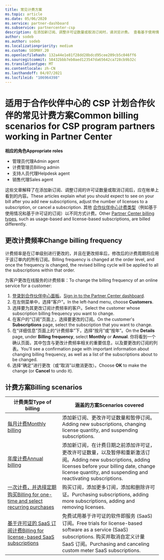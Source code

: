 ```yaml
---
title: 常见计费方案
ms.topic: article
ms.date: 05/06/2020
ms.service: partner-dashboard
ms.subservice: partnercenter-csp
description: 在添加新订阅、调整许可证数量或取消订阅时，请浏览计费。 查看基于使用情况和许可证的订阅的不同之处。
author: sodeb
ms.author: sodeb
ms.localizationpriority: medium
ms.custom: SEOMAY.20
ms.openlocfilehash: 132a44e1e81f28dd28bdcd95cee209cb5c046ff6
ms.sourcegitcommit: 58432bbb7eb0aed123547da65642ca728cb9b32c
ms.translationtype: MT
ms.contentlocale: zh-CN
ms.lasthandoff: 04/07/2021
ms.locfileid: "106964398"
---
```

# <a name="common-billing-scenarios-for-csp-program-partners-working-in-partner-center"></a><span data-ttu-id="8fda9-104">适用于合作伙伴中心的 CSP 计划合作伙伴的常见计费方案</span><span class="sxs-lookup"><span data-stu-id="8fda9-104">Common billing scenarios for CSP program partners working in Partner Center</span></span>

<span data-ttu-id="8fda9-105">**相应的角色**</span><span class="sxs-lookup"><span data-stu-id="8fda9-105">**Appropriate roles**</span></span>

- <span data-ttu-id="8fda9-106">管理员代理</span><span class="sxs-lookup"><span data-stu-id="8fda9-106">Admin agent</span></span>
- <span data-ttu-id="8fda9-107">计费管理员</span><span class="sxs-lookup"><span data-stu-id="8fda9-107">Billing admin</span></span>
- <span data-ttu-id="8fda9-108">支持人员代理</span><span class="sxs-lookup"><span data-stu-id="8fda9-108">Helpdesk agent</span></span>
- <span data-ttu-id="8fda9-109">销售代理</span><span class="sxs-lookup"><span data-stu-id="8fda9-109">Sales agent</span></span>

<span data-ttu-id="8fda9-110">这些文章解释了在添加新订阅、调整订阅的许可证数量或取消订阅后，应在帐单上看到的内容。</span><span class="sxs-lookup"><span data-stu-id="8fda9-110">These articles explain what you should expect to see on your bill after you add new subscriptions, adjust the number of licenses to a subscription, or cancel a subscription.</span></span> <span data-ttu-id="8fda9-111">其他 [合作伙伴中心计费类型](billing-different-types.md)（例如基于使用情况和基于许可证的订阅）以不同方式计费。</span><span class="sxs-lookup"><span data-stu-id="8fda9-111">Other [Partner Center billing types](billing-different-types.md), such as usage-based and license-based subscriptions, are billed differently.</span></span>


## <a name="change-billing-frequency"></a><span data-ttu-id="8fda9-112">更改计费频率</span><span class="sxs-lookup"><span data-stu-id="8fda9-112">Change billing frequency</span></span>

<span data-ttu-id="8fda9-113">计费频率是在订单级别进行更改的，并且在更改频率后，修改后的计费周期将应用于该订单内的所有订阅。</span><span class="sxs-lookup"><span data-stu-id="8fda9-113">Billing frequency is changed at the order level, and once the frequency is changed, the revised billing cycle will be applied to all the subscriptions within that order.</span></span> 

<span data-ttu-id="8fda9-114">为客户更改在线服务的计费频率：</span><span class="sxs-lookup"><span data-stu-id="8fda9-114">To change the billing frequency of an online service for a customer:</span></span>

1. <span data-ttu-id="8fda9-115">[登录到合作伙伴中心面板](https://partner.microsoft.com/dashboard/home)。</span><span class="sxs-lookup"><span data-stu-id="8fda9-115">[Sign in to the Partner Center dashboard](https://partner.microsoft.com/dashboard/home).</span></span>
2. <span data-ttu-id="8fda9-116">在左侧菜单中，选择“客户”。</span><span class="sxs-lookup"><span data-stu-id="8fda9-116">In the left-hand menu, choose **Customers**.</span></span>
3. <span data-ttu-id="8fda9-117">选择要为其更改订阅计费频率的客户。</span><span class="sxs-lookup"><span data-stu-id="8fda9-117">Select the customer whose subscription billing frequency you want to change.</span></span>
4. <span data-ttu-id="8fda9-118">在客户的“订阅”页面上，选择要更改的订阅。</span><span class="sxs-lookup"><span data-stu-id="8fda9-118">On the customer's **Subscriptions** page, select the subscription that you want to change.</span></span>
5. <span data-ttu-id="8fda9-119">在“详细信息”页面上的“计费频率”下，选择“按月”或“按年”。</span><span class="sxs-lookup"><span data-stu-id="8fda9-119">On the **Details** page, under **Billing frequency**, select **Monthly** or **Annual**.</span></span> <span data-ttu-id="8fda9-120">你将看到一个确认页面，其中包含与更改计费频率相关的重要信息，以及要更改的订阅的列表。</span><span class="sxs-lookup"><span data-stu-id="8fda9-120">You'll see a confirmation page with important information about changing billing frequency, as well as a list of the subscriptions about to be changed.</span></span>
6. <span data-ttu-id="8fda9-121">选择“确定”进行更改（或“取消”以撤消更改）。</span><span class="sxs-lookup"><span data-stu-id="8fda9-121">Choose **OK** to make the change (or **Cancel** to undo it).</span></span>

## <a name="billing-scenarios"></a><span data-ttu-id="8fda9-122">计费方案</span><span class="sxs-lookup"><span data-stu-id="8fda9-122">Billing scenarios</span></span>

| <span data-ttu-id="8fda9-123">计费类型</span><span class="sxs-lookup"><span data-stu-id="8fda9-123">Type of billing</span></span> | <span data-ttu-id="8fda9-124">涵盖的方案</span><span class="sxs-lookup"><span data-stu-id="8fda9-124">Scenarios covered</span></span> |
| --------------- | ----------------- |
| [<span data-ttu-id="8fda9-125">每月计费</span><span class="sxs-lookup"><span data-stu-id="8fda9-125">Monthly billing</span></span>](common-billing-scenarios-monthly.md) | <span data-ttu-id="8fda9-126">添加新订阅、更改许可证数量和暂停订阅。</span><span class="sxs-lookup"><span data-stu-id="8fda9-126">Adding new subscriptions, changing license quantity, and suspending subscriptions.</span></span> |
| [<span data-ttu-id="8fda9-127">年度计费</span><span class="sxs-lookup"><span data-stu-id="8fda9-127">Annual billing</span></span>](common-billing-scenarios-annual.md) | <span data-ttu-id="8fda9-128">添加新订阅，在计费日期之前添加许可证，更改许可证数量，以及暂停和重新激活订阅。</span><span class="sxs-lookup"><span data-stu-id="8fda9-128">Adding new subscriptions, adding licenses before your billing date, change license quantity, and suspending and reactivating subscriptions.</span></span> |
| [<span data-ttu-id="8fda9-129">一次计费，并选择定期购买</span><span class="sxs-lookup"><span data-stu-id="8fda9-129">Billing for one-time and select recurring purchases</span></span>](common-billing-scenarios-onetime-recurring.md) | <span data-ttu-id="8fda9-130">购买订阅，添加更多订阅，添加和删除许可证。</span><span class="sxs-lookup"><span data-stu-id="8fda9-130">Purchasing subscriptions, adding more subscriptions, adding and removing licenses.</span></span> |
| [<span data-ttu-id="8fda9-131">基于许可证的 SaaS 订阅计费</span><span class="sxs-lookup"><span data-stu-id="8fda9-131">Billing for license-based SaaS subscriptions</span></span>](common-billing-scenarios-saas.md) | <span data-ttu-id="8fda9-132">免费试用基于许可证的软件即服务 (SaaS) 订阅。</span><span class="sxs-lookup"><span data-stu-id="8fda9-132">Free trials for license-based software as a service (SaaS) subscriptions.</span></span> <span data-ttu-id="8fda9-133">购买并取消自定义计量 SaaS 订阅。</span><span class="sxs-lookup"><span data-stu-id="8fda9-133">Purchasing and canceling custom meter SaaS subscriptions.</span></span> |
